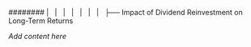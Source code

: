 ######## |   |   |   |   |   |   |   ├── Impact of Dividend Reinvestment on Long-Term Returns

*Add content here*